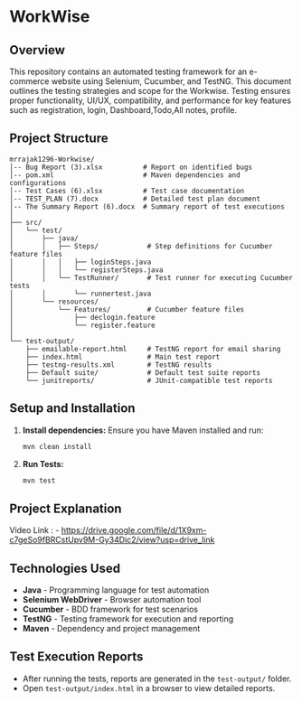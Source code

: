 # WorkWise

## Overview
This repository contains an automated testing framework for an e-commerce website using Selenium, Cucumber, and TestNG. This document outlines the testing strategies and scope for the Workwise. Testing ensures proper functionality, UI/UX, compatibility, and performance for key features such as registration, login, Dashboard,Todo,All notes, profile.

## Project Structure
```
mrrajak1296-Workwise/
│-- Bug Report (3).xlsx          # Report on identified bugs
│-- pom.xml                      # Maven dependencies and configurations
│-- Test Cases (6).xlsx          # Test case documentation
│-- TEST_PLAN (7).docx           # Detailed test plan document
│-- The Summary Report (6).docx  # Summary report of test executions
│
├── src/
│   └── test/
│       ├── java/
│       │   ├── Steps/            # Step definitions for Cucumber feature files
│       │   │   ├── loginSteps.java
│       │   │   └── registerSteps.java
│       │   └── TestRunner/       # Test runner for executing Cucumber tests
│       │       └── runnertest.java
│       └── resources/
│           └── Features/         # Cucumber feature files
│               ├── declogin.feature
│               └── register.feature
│
└── test-output/
    ├── emailable-report.html     # TestNG report for email sharing
    ├── index.html                # Main test report
    ├── testng-results.xml        # TestNG results
    ├── Default suite/            # Default test suite reports
    └── junitreports/             # JUnit-compatible test reports
```

## Setup and Installation
1. **Install dependencies:**
   Ensure you have Maven installed and run:
   ```sh
   mvn clean install
   ```
2. **Run Tests:**
   ```sh
   mvn test
   ```
## Project Explanation
Video Link : - https://drive.google.com/file/d/1X9xm-c7geSo9fBRCstUpv9M-Gy34Dic2/view?usp=drive_link

## Technologies Used
- **Java** - Programming language for test automation
- **Selenium WebDriver** - Browser automation tool
- **Cucumber** - BDD framework for test scenarios
- **TestNG** - Testing framework for execution and reporting
- **Maven** - Dependency and project management

## Test Execution Reports
- After running the tests, reports are generated in the `test-output/` folder.
- Open `test-output/index.html` in a browser to view detailed reports.

  
